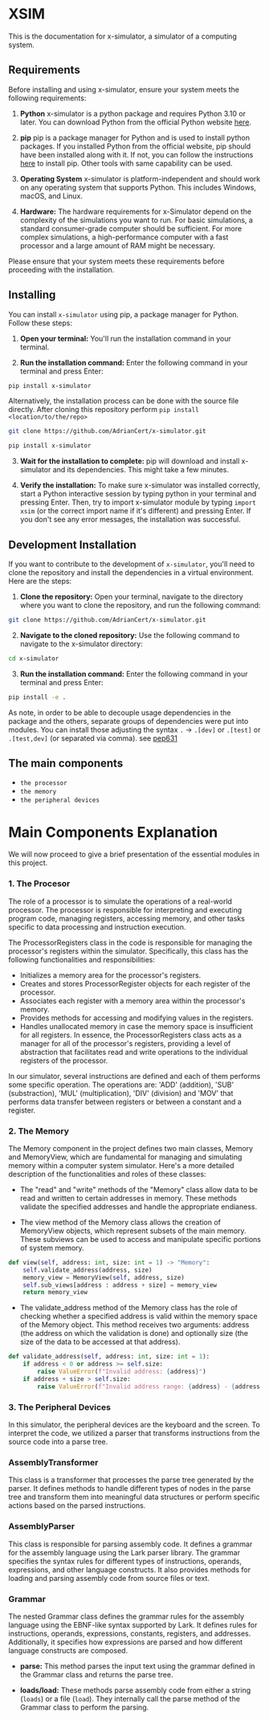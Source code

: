 # XSIM

This is the documentation for x-simulator, a simulator of a computing system.

## Requirements

Before installing and using x-simulator, ensure your system meets the following requirements:

1. **Python** x-simulator is a python package and requires Python 3.10 or later. You can download Python from the official Python website [here](https://www.python.org/downloads/).

2. **pip** pip is a package manager for Python and is used to install python packages. If you installed Python from the official website, pip should have been installed along with it. If not, you can follow the instructions [here](https://pip.pypa.io/en/stable/installation/) to install pip. Other tools with same capability can be used.

3. **Operating System** x-simulator is platform-independent and should work on any operating system that supports Python. This includes Windows, macOS, and Linux.

4. **Hardware:** The hardware requirements for x-Simulator depend on the complexity of the simulations you want to run. For basic simulations, a standard consumer-grade computer should be sufficient. For more complex simulations, a high-performance computer with a fast processor and a large amount of RAM might be necessary.

Please ensure that your system meets these requirements before proceeding with the installation.

## Installing

You can install `x-simulator` using pip, a package manager for Python. Follow these steps:

1. **Open your terminal:** You'll run the installation command in your terminal.

2. **Run the installation command:** Enter the following command in your terminal and press Enter:

```bash
pip install x-simulator
```

Alternatively, the installation process can be done with the source file directly. After cloning this repository perform `pip install <location/to/the/repo>`

```bash
git clone https://github.com/AdrianCert/x-simulator.git
```

```bash
pip install x-simulator
```

3. **Wait for the installation to complete:** pip will download and install x-simulator and its dependencies. This might take a few minutes.

4. **Verify the installation:** To make sure x-simulator was installed correctly, start a Python interactive session by typing python in your terminal and pressing Enter. Then, try to import x-simulator module by typing `import xsim` (or the correct import name if it's different) and pressing Enter. If you don't see any error messages, the installation was successful.

## Development Installation

If you want to contribute to the development of `x-simulator`, you'll need to clone the repository and install the dependencies in a virtual environment. Here are the steps:

1. **Clone the repository:** Open your terminal, navigate to the directory where you want to clone the repository, and run the following command:

```bash
git clone https://github.com/AdrianCert/x-simulator.git
```
2. **Navigate to the cloned repository:** Use the following command to navigate to the x-simulator directory:

```bash
cd x-simulator
```

3. **Run the installation command:** Enter the following command in your terminal and press Enter:


```bash
pip install -e .
```

As note, in order to be able to decouple usage dependencies in the package and the others, separate groups of dependencies were put into modules. You can install those adjusting the syntax `.` -> `.[dev]` or `.[test]` or `.[test,dev]` (or separated via comma). see [pep631](https://peps.python.org/pep-0631/)

## The main components

* `the processor`
* `the memory`
* `the peripheral devices`

# Main Components Explanation
We will now proceed to give a brief presentation of the essential modules in this project.

### 1. The Procesor

The role of a processor is to simulate the operations of a real-world processor. The processor is responsible for interpreting and executing program code, managing registers, accessing memory, and other tasks specific to data processing and instruction execution.

The ProcessorRegisters class in the code is responsible for managing the processor's registers within the simulator. Specifically, this class has the following functionalities and responsibilities:

* Initializes a memory area for the processor's registers.
* Creates and stores ProcessorRegister objects for each register of the processor.
* Associates each register with a memory area within the processor's memory.
* Provides methods for accessing and modifying values in the registers.
* Handles unallocated memory in case the memory space is insufficient for all registers.
In essence, the ProcessorRegisters class acts as a manager for all of the processor's registers, providing a level of abstraction that facilitates read and write operations to the individual registers of the processor.

In our simulator, several instructions are defined and each of them performs some specific operation.
The operations are: 'ADD' (addition), 'SUB' (substraction), 'MUL' (multiplication), 'DIV' (division) and 'MOV' that performs data transfer between registers or between a constant and a register.
### 2. The Memory

The Memory component in the project defines two main classes, Memory and MemoryView, which are fundamental for managing and simulating memory within a computer system simulator. Here's a more detailed description of the functionalities and roles of these classes:

* The "read" and "write" methods of the "Memory" class allow data to be read and written to certain addresses in memory. These methods validate the specified addresses and handle the appropriate endianess.

* The view method of the Memory class allows the creation of MemoryView objects, which represent subsets of the main memory. These subviews can be used to access and manipulate specific portions of system memory.

```py
def view(self, address: int, size: int = 1) -> "Memory":
    self.validate_address(address, size)
    memory_view = MemoryView(self, address, size)
    self.sub_views[address : address + size] = memory_view
    return memory_view
```

* The validate_address method of the Memory class has the role of checking whether a specified address is valid within the memory space of the Memory object. This method receives two arguments: address (the address on which the validation is done) and optionally size (the size of the data to be accessed at that address).

```py
def validate_address(self, address: int, size: int = 1):
    if address < 0 or address >= self.size:
        raise ValueError(f"Invalid address: {address}")
    if address + size > self.size:
        raise ValueError(f"Invalid address range: {address} - {address + size}")
```

### 3. The Peripheral Devices

In this simulator, the peripheral devices are the keyboard and the screen. To interpret the code, we utilized a parser that transforms instructions from the source code into a parse tree.

### AssemblyTransformer
This class is a transformer that processes the parse tree generated by the parser. It defines methods to handle different types of nodes in the parse tree and transform them into meaningful data structures or perform specific actions based on the parsed instructions.

### AssemblyParser
This class is responsible for parsing assembly code. It defines a grammar for the assembly language using the Lark parser library. The grammar specifies the syntax rules for different types of instructions, operands, expressions, and other language constructs. It also provides methods for loading and parsing assembly code from source files or text.

### Grammar
The nested Grammar class defines the grammar rules for the assembly language using the EBNF-like syntax supported by Lark. It defines rules for instructions, operands, expressions, constants, registers, and addresses. Additionally, it specifies how expressions are parsed and how different language constructs are composed.

- **parse:** This method parses the input text using the grammar defined in the Grammar class and returns the parse tree.

- **loads/load:** These methods parse assembly code from either a string (`loads`) or a file (`load`). They internally call the parse method of the Grammar class to perform the parsing.

